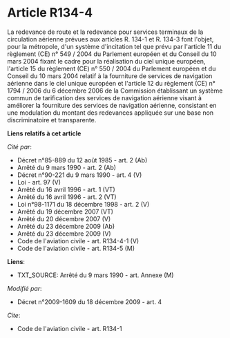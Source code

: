# Article R134-4

La redevance de route et la redevance pour services terminaux de la circulation aérienne prévues aux articles R. 134-1 et R.
134-3 font l'objet, pour la métropole, d'un système d'incitation tel que prévu par l'article 11 du règlement (CE) n° 549 /
2004 du Parlement européen et du Conseil du 10 mars 2004 fixant le cadre pour la réalisation du ciel unique européen,
l'article 15 du règlement (CE) n° 550 / 2004 du Parlement européen et du Conseil du 10 mars 2004 relatif à la fourniture de
services de navigation aérienne dans le ciel unique européen et l'article 12 du règlement (CE) n° 1794 / 2006 du 6 décembre
2006 de la Commission établissant un système commun de tarification des services de navigation aérienne visant à améliorer la
fourniture des services de navigation aérienne, consistant en une modulation du montant des redevances appliquée sur une base
non discriminatoire et transparente.

**Liens relatifs à cet article**

_Cité par_:

  - Décret n°85-889 du 12 août 1985 - art. 2 (Ab)
  - Arrêté du 9 mars 1990 - art. 2 (Ab)
  - Décret n°90-221 du 9 mars 1990 - art. 4 (V)
  - Loi - art. 97 (V)
  - Arrêté du 16 avril 1996 - art. 1 (VT)
  - Arrêté du 16 avril 1996 - art. 2 (VT)
  - Loi n°98-1171 du 18 décembre 1998 - art. 2 (V)
  - Arrêté du 19 décembre 2007 (VT)
  - Arrêté du 20 décembre 2007 (V)
  - Arrêté du 23 décembre 2009 (Ab)
  - Arrêté du 23 décembre 2009 (V)
  - Code de l'aviation civile - art. R134-4-1 (V)
  - Code de l'aviation civile - art. R134-5 (M)

**Liens**:

  - TXT_SOURCE: Arrêté du 9 mars 1990 - art. Annexe (M)

_Modifié par_:

  - Décret n°2009-1609 du 18 décembre 2009 - art. 4

_Cite_:

  - Code de l'aviation civile - art. R134-1
